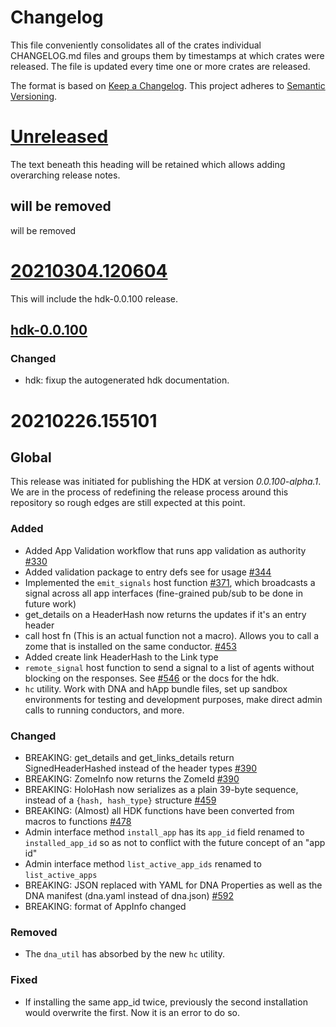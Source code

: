 # Changelog
This file conveniently consolidates all of the crates individual CHANGELOG.md files and groups them by timestamps at which crates were released.
The file is updated every time one or more crates are released.

The format is based on [Keep a Changelog](https://keepachangelog.com/en/1.0.0/).
This project adheres to [Semantic Versioning](https://semver.org/spec/v2.0.0.html).

# [Unreleased]
The text beneath this heading will be retained which allows adding overarching release notes.

## will be removed
will be removed

# [20210304.120604]
This will include the hdk-0.0.100 release.

## [hdk-0.0.100](crates/hdk/CHANGELOG.md#0.0.100)

### Changed
- hdk: fixup the autogenerated hdk documentation.

# 20210226.155101

## Global
This release was initiated for publishing the HDK at version _0.0.100-alpha.1_.
We are in the process of redefining the release process around this repository so rough edges are still expected at this point.

### Added
- Added App Validation workflow that runs app validation as authority [#330](https://github.com/holochain/holochain/pull/330)
- Added validation package to entry defs see for usage [#344](https://github.com/holochain/holochain/pull/344)
- Implemented the `emit_signals` host function [#371](https://github.com/holochain/holochain/pull/371), which broadcasts a signal across all app interfaces (fine-grained pub/sub to be done in future work)
- get_details on a HeaderHash now returns the updates if it's an entry header
- call host fn (This is an actual function not a macro). Allows you to call a zome that is installed on the same conductor. [#453](https://github.com/holochain/holochain/pull/453)
- Added create link HeaderHash to the Link type
- `remote_signal` host function to send a signal to a list of agents without blocking on the responses.
See [#546](https://github.com/holochain/holochain/pull/546) or the docs for the hdk.
- `hc` utility. Work with DNA and hApp bundle files, set up sandbox environments for testing and development purposes, make direct admin calls to running conductors, and more.

### Changed
- BREAKING: get_details and get_links_details return SignedHeaderHashed instead of the header types [#390](https://github.com/holochain/holochain/pull/390)
- BREAKING: ZomeInfo now returns the ZomeId [#390](https://github.com/holochain/holochain/pull/390)
- BREAKING: HoloHash now serializes as a plain 39-byte sequence, instead of a `{hash, hash_type}` structure [#459](https://github.com/holochain/holochain/pull/459)
- BREAKING: (Almost) all HDK functions have been converted from macros to functions [#478](https://github.com/holochain/holochain/pull/478)
- Admin interface method `install_app` has its `app_id` field renamed to `installed_app_id` so as not to conflict with the future concept of an "app id"
- Admin interface method `list_active_app_ids` renamed to `list_active_apps`
- BREAKING: JSON replaced with YAML for DNA Properties as well as the DNA manifest (dna.yaml instead of dna.json) [#592](https://github.com/holochain/holochain/pull/592)
- BREAKING: format of AppInfo changed

### Removed
- The `dna_util` has absorbed by the new `hc` utility.

### Fixed
- If installing the same app_id twice, previously the second installation would overwrite the first. Now it is an error to do so.

[Unreleased]: https://github.com/holochain/holochain/compare/20210226.155101...HEAD
[20210304.120604]: https://github.com/holochain/holochain/compare/20210226.155101..20210304.120604
